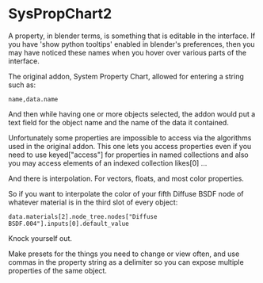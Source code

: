 SysPropChart2
===


A property, in blender terms, is something that is editable in the interface.  If you have 'show python tooltips' enabled in blender's preferences, then you may have noticed these names when you hover over various parts of the interface.

The original addon, System Property Chart, allowed for entering a string such as:

    name,data.name

And then while having one or more objects selected, the addon would put a text field for the object name and the name of the data it contained.

Unfortunately some properties are impossible to access via the algorithms used in the original addon.  This one lets you access properties even if you need to use keyed["access"] for properties in named collections and also you may access elements of an indexed collection likes[0] ...

And there is interpolation.  For vectors, floats, and most color properties.

So if you want to interpolate the color of your fifth Diffuse BSDF node of whatever material is in the third slot of every object:

    data.materials[2].node_tree.nodes["Diffuse BSDF.004"].inputs[0].default_value

Knock yourself out.

Make presets for the things you need to change or view often, and use commas in the property string as a delimiter so you can expose multiple properties of the same object.

